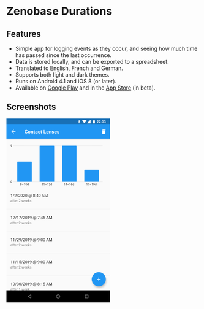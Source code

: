 # Zenobase Durations

## Features

- Simple app for logging events as they occur, and seeing how much time has passed since the last occurrence.
- Data is stored locally, and can be exported to a spreadsheet.
- Translated to English, French and German.
- Supports both light and dark themes.
- Runs on Android 4.1 and iOS 8 (or later).
- Available on [Google Play](https://play.google.com/store/apps/details?id=com.zenobase.durations) and in the [App Store](https://testflight.apple.com/join/2yFSm6KQ) (in beta).

## Screenshots

![](doc/screenshot.png)
